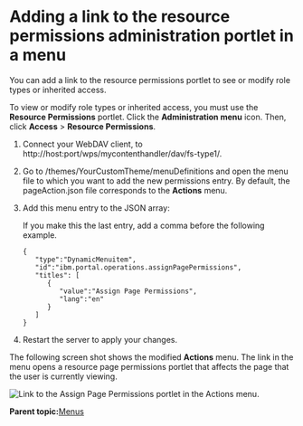 # Adding a link to the resource permissions administration portlet in a menu

You can add a link to the resource permissions portlet to see or modify role types or inherited access.

To view or modify role types or inherited access, you must use the **Resource Permissions** portlet. Click the **Administration menu** icon. Then, click **Access** \> **Resource Permissions**.

1.  Connect your WebDAV client, to http://host:port/wps/mycontenthandler/dav/fs-type1/.

2.  Go to /themes/YourCustomTheme/menuDefinitions and open the menu file to which you want to add the new permissions entry. By default, the pageAction.json file corresponds to the **Actions** menu.

3.  Add this menu entry to the JSON array:

    If you make this the last entry, add a comma before the following example.

    ```
    {
       "type":"DynamicMenuitem",
       "id":"ibm.portal.operations.assignPagePermissions",
       "titles": [
          {
             "value":"Assign Page Permissions",
             "lang":"en"
          }
       ]
    }
    ```

4.  Restart the server to apply your changes.


The following screen shot shows the modified **Actions** menu. The link in the menu opens a resource page permissions portlet that affects the page that the user is currently viewing.

![Link to the Assign Page Permissions portlet in the Actions menu.](../images/themeopt_resrc_permiss.jpg)

**Parent topic:**[Menus](../dev-theme/themeopt_menu.md)

